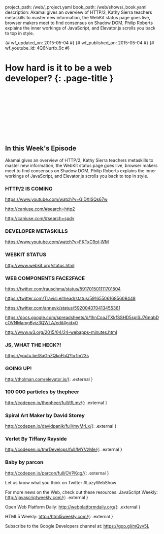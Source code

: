 project_path: /web/_project.yaml book_path: /web/shows/_book.yaml description: Akamai gives an overview of HTTP/2, Kathy Sierra teachers metaskills to master new information, the WebKit status page goes live, browser makers meet to find consensus on Shadow DOM, Philip Roberts explains the inner workings of JavaScript, and Elevator.js scrolls you back to top in style.

{# wf_updated_on: 2015-05-04 #} {# wf_published_on: 2015-05-04 #} {# wf_youtube_id: 4Q6Nurtb_9c #}

# How hard is it to be a web developer? {: .page-title }

<div class="video-wrapper">
  <iframe class="devsite-embedded-youtube-video" data-video-id="4Q6Nurtb_9c"
          data-autohide="1" data-showinfo="0" frameborder="0" allowfullscreen>
  </iframe>
</div>

## In this Week's Episode

Akamai gives an overview of HTTP/2, Kathy Sierra teachers metaskills to master new information, the WebKit status page goes live, browser makers meet to find consensus on Shadow DOM, Philip Roberts explains the inner workings of JavaScript, and Elevator.js scrolls you back to top in style.

### HTTP/2 IS COMING

<https://www.youtube.com/watch?v=GIDXISQs67w>

<http://caniuse.com/#search=http2>

<http://caniuse.com/#search=spdy>

### DEVELOPER METASKILLS

<https://www.youtube.com/watch?v=FKTxC9pl-WM>

### WEBKIT STATUS

<http://www.webkit.org/status.html>

### WEB COMPONENTS FACE2FACE

<https://twitter.com/rauschma/status/591701501111701504>

<https://twitter.com/TravisLeithead/status/591655061685608448>

<https://twitter.com/annevk/status/592004070413455361>

<https://docs.google.com/spreadsheets/d/1hnCoaJTXkfSSHD5spISJ76nqbDcOVNMamgByiz3QWLA/edit#gid=0>

<http://www.w3.org/2015/04/24-webapps-minutes.html>

### JS, WHAT THE HECK?!

<https://youtu.be/8aGhZQkoFbQ?t=1m23s>

### GOING UP!

<http://tholman.com/elevator.js/>{: .external }

### 100 000 particles by thepheer

<http://codepen.io/thepheer/full/tfLmv/>{: .external }

### Spiral Art Maker by David Storey

<http://codepen.io/davidpanik/full/myMrLx/>{: .external }

### Verlet By Tiffany Rayside

<http://codepen.io/tmrDevelops/full/MYVzMe/>{: .external }

### Baby by parcon

<http://codepen.io/parcon/full/OVPKqg/>{: .external }

Let us know what you think on Twitter #LazyWebShow

For more news on the Web, check out these resources: JavaScript Weekly: <http://javascriptweekly.com/>{: .external }

Open Web Platform Daily: <http://webplatformdaily.org/>{: .external }

HTML5 Weekly: <http://html5weekly.com/>{: .external }

Subscribe to the Google Developers channel at: <https://goo.gl/mQyv5L>